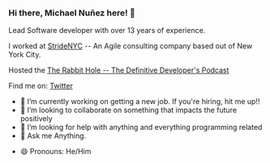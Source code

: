 ### Hi there, Michael Nuñez here! 👋

Lead Software developer with over 13 years of experience. 

I worked at [StrideNYC](https://www.stridenyc.com/) -- An Agile consulting company based out of New York City.

Hosted the [The Rabbit Hole -- The Definitive Developer's Podcast](https://www.stridenyc.com/podcasts)

Find me on: [Twitter](https://twitter.com/googlemike)
- 🔭 I’m currently working on getting a new job. If you're hiring, hit me up!!
- 👯 I’m looking to collaborate on something that impacts the future positively
- 🤔 I’m looking for help with anything and everything programming related
- 💬 Ask me Anything.
<!-- - 📫 How to reach me: Here's my [resume!](https://s3.us-east-1.amazonaws.com/michael.nunez.resume/Michael%20Nunez%20Resume%202024.pdf?response-content-disposition=inline&X-Amz-Security-Token=IQoJb3JpZ2luX2VjEKv%2F%2F%2F%2F%2F%2F%2F%2F%2F%2FwEaCXVzLWVhc3QtMSJHMEUCIQDKXSvpXkOQkAUGwP7BgOsEsW07B6FVVp7Um1yKpXZxHwIgCImmiS%2BHth%2BZiTT4Ky2RdtgBgxGX1%2F2BWo8R0rEKbO8q6AIIZBADGgw1NzA4OTk2NzM1MDkiDPk0OkJQtMlsKDWRZyrFAn%2FTIRXTLsEgqMa92hCVf%2BdMg0dgAlnUyPYpGcRWXeug1mNqDZfgwvVSKrS6Kgt7jUlivBVLq2GOPCyXT6VudwaL2ynMI5PjWJkt%2FQKVcRoIIN2Q4ZdZdDHRlvjwMbE6YqkwBMiptOrBVDFKSf%2BBiv6906ch8RDE%2B6VYCoascFgRnBJHVUZTR%2FQEk5cOlh97d1SUtHAyYFZJLmcBuTXDURrhN5jeBDLLVaz7YUzO7Ln2i9O56%2F02lhskOxiNdc5ZTHCiVWokA2Ehavr%2F3t1dkUNg0rxDhjeAM8ExVwli2CLnNNQApx5g9TtudTEfki3DdmpO8h%2Fc9EOriX%2FbLlfRyxYjga2hQqs6ycwkE%2B5LZJ9hxrcmQ48ZDu6z%2BWCVLVVYapaviFZNVQAy86js%2FODaMZAQ%2BKl%2BdbhCgotmnxEcWxXaUgTFIE4wk5bArQY6swJFmzXgvYfe32%2BrSOMmS9AjuuY8buZ9AbOptwNOYhPAUpYfT%2FlDXRVrOPKQHHi6SQ4mxv%2F1ohvG2lV7dkqIDiN1ztzIMU7ozunNcdnF%2Bfu9vjt6PLamHZCGCARQw6sUOHp4UDgu2q8%2FCh2lC%2FkE8y9hRc77aJ9m84sF9PEpM6BgAqVhjWRwSJn7fTr1o9sUY%2BVPoEXEN4SAyajTRn1hBPGxp7GUzXWSjFTTtZAiJhNqbG1SE7eeHZdTA7aS9HEw8GE%2BT6Dr2lIElaFcBphxFygspxwJzooaoPMa%2FzpFGmK8gPPrhENpEoOyLjyOgWUjRJlLB0Ybhp1%2BszdbjiYaY843c5RJlux%2BypX8IXKRhowj2wluyc0M1rU8v%2BZtIvnCpBhMiXEUzsFgK6%2BbPARwQmhDXmQS&X-Amz-Algorithm=AWS4-HMAC-SHA256&X-Amz-Date=20240123T185645Z&X-Amz-SignedHeaders=host&X-Amz-Expires=300&X-Amz-Credential=ASIAYJ3CFWGSRZNQCTWN%2F20240123%2Fus-east-1%2Fs3%2Faws4_request&X-Amz-Signature=8a58de7488290af7e63334b647af222c2be20f7017b5677cd9665a2cdaa3bdf4) -->
- 😄 Pronouns: He/Him
